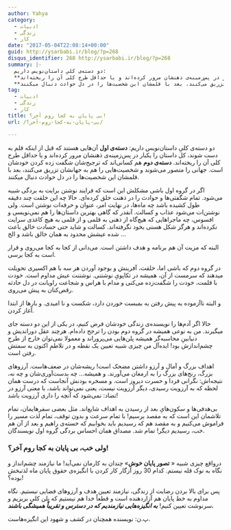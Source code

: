 ```yaml
---
author: Yahya
category:
  - ادبیات
  - زندگی
  - کار
date: "2017-05-04T22:08:14+00:00"
guid: http://ysarbabi.ir/blog/?p=268
disqus_identifier: 268 http://ysarbabi.ir/blog/?p=268
summary: |-
  دو دسته‌ی کلیِ داستان‌نویس داریم:
  **دسته‌ی اول** آن‌هایی هستند که قبل از اینکه قلم به دست شوند، کل داستان را یکبار در پس‌زمینه‌ی ذهنشان مرور کرده‌اند و یا حداقل طرح کلی آن را ریخته‌اند.
  **دسته‌ی دوم** هم کسانی‌اند که ترجیح‌شان شگفت زده کردن خودشان است. جهانی را متصور می‌شوند و شخصیت‌هایی را هم به جهانشان تزریق می‌کنند، بعد با قلمشان این شخصیت‌ها را در دل حوادث دنبال میکنند.
tag:
  - ادبیات
  - زندگی
  - کار
title: بی پایان به کجا روم آخر؟!
url: /بی-پایان-به-کجا-روم-آخر؟/

---
```

دو دسته‌ی کلیِ داستان‌نویس داریم:
**دسته‌ی اول** آن‌هایی هستند که قبل از اینکه قلم به دست شوند، کل داستان را یکبار در پس‌زمینه‌ی ذهنشان مرور کرده‌اند و یا حداقل طرح کلی آن را ریخته‌اند.
**دسته‌ی دوم** هم کسانی‌اند که ترجیح‌شان شگفت زده کردن خودشان است. جهانی را متصور می‌شوند و شخصیت‌هایی را هم به جهانشان تزریق می‌کنند، بعد با قلمشان این شخصیت‌ها را در دل حوادث دنبال میکنند.

اگر در گروه اول باشی مشکلش این است که فرایند نوشتن برایت به بردگی شبیه می‌شود. تمام شگفتی‌ها و حوادث را در ذهنت خلق کرده‌ای. حالا چه این خلقت چند دقیقه طول کشیده باشد چه ماه‌ها، در نهایت امر، عنوان و حرفه‌ات نوشتن است. ولی نوشتن‌ات می‌شود عذاب و کسالت. آنقدر که گاهی بهترین داستان‌ها را هم نمی‌نویسی و افسوس، چه ماجراهایی که هیچ‌گاه از ذهنی به قلمی و از قلمی به هیچ کاغذی سرایت نکرده‌اند و هرگز شکل هستی بخود نگرفته‌اند. کسالت و شاید حتی حسادت خالق باعث شده عیشش محدود به همان خالق باشد و الخ …

البته که مزیت آن هم برنامه و هدف داشتن است. می‌دانی از کجا به کجا می‌روی و قرار است به کجا برسی.

در گروه دوم که باشی اما، خلقت، آفرینش و بوجود آوردن هر سه با هم اکسیری تحویلت میدهند که سرمست از آن، همیشه در تکاپویِ نوشتنی. نوشتنت عیش مداوم است. خودت با قلمت، خودت را شگفت‌زده می‌کنی و مدام با هراس و شجاعت راویانت در دل حادثه رقص‌کنان به پیش می‌روی.

و البته ناآزموده به پیش رفتن به بمبست خوردن دارد، شکست و نا امیدی. و بارها از ابتدا آغاز کردن.

حالا اگر آدم‌ها را نویسنده‌ی زندگی خودشان فرض کنیم، در یکی از این دو دسته جای میگیرند. من به نوعی همیشه در گروه دوم بودن را ترجح داده‌ام. هرچند عقل دوراندیش و دنیابینِ محاسبه‌گر همیشه پلن‌هایی می‌پروراند و معمولا نمی‌توان خارج از طرحِ چشم‌اندازش بود! ایده‌آل من چیزی شبیه تعیین یک نقطه و در تلاطمِ اکنون به سمتش رفتن است.

اهداف بزرگ و آمال و آرزو داشتن مضحک است! ریشه‌شان در ضعف‌هاست. آرزوهای بزرگ، رنج‌های بزرگ را به ارمغان می‌آورند. و همیشه... چه بدست‌آوری‌شان و چه نه، نتیجه‌اش: نگرانی فردا و حسرت دیروز است. و مسخره بودنش آنجاست که درست همان لحظه که به آرزویت رسیدی، دیگر آرزویت نیست، یعنی نمی‌تواند باشد، با معنی آرزو در تضاد: نمی‌شود که آنچه را داری آرزویت باشد!

بی‌هدفی‌ها و سکون‌هایِ بعد از رسیدن به اهداف شایع‌اند. مثل بعضی سفرهایمان، تمام تلاشمان این است که به مقصد برسیم! با تمام سرعت و بدون توقف، تمام لذت مسیر را فراموش می‌کنیم و به مقصد هم که رسیدیم باید بخوابیم که خسته‌ی راهیم و بعد از آن هم خب، رسیدیم دیگر! تمام شد. مصداق همان احساس بردگی گروه اول نویسندگان.

### ولی خب، بی پایان به کجا روم آخر؟!

در‌واقع چیزی شبیه « **تصور پایان خوش**» چندان به کارمان نمی‌آید!‌ ما نیازمند چشم‌انداز و نگاه به نوک قله نیستم. کدام 30 روز آزگار کار کردن با انگیزه‌ی حقوق پایان ماه لذتبخش بوده؟!

پس برای بالا بردن رضایت از زندگی، نیازمند تعیین هدف و آرزوهای فضایی نیستیم. نگاه مداوم به خط پایان هم آزار‌دهنده است و قطعاً خدا هم نیستیم که پلن کلی بریزیم و سرنوشت تعیین کنیم! **_به انگیزه‌هایی نیازمندیم که در دسترس و تقریباً همیشگی باشند._**

پ.ن: نویسنده همچنان در کشف و شهود این انگیزه‌هاست.

